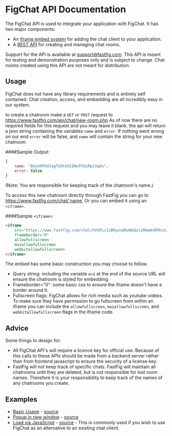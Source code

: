 FigChat API Documentation
=========================

The FigChat API is used to integrate your application with FigChat.  It has two major components:
- An [iframe embed system](docs/iframe.md) for adding the chat client to your application.
- A [REST API](docs/REST.md) for creating and managing chat rooms.

Support for the API is available at [support@fastfig.com](mailto:support@fastfig.com).
This API is meant for testing and demonstration purposes only and is subject to change.
Chat rooms created using this API are not meant for distribution.

Usage
-----
FigChat does not have any library requirements and is entirely self contained.
Chat creation, access, and embedding are all incredibly easy in our system.

to create a chatroom make a `GET` or `POST` request to https://www.fastfig.com/api/chat/new-room.php
As of now there are no required fields for this request and you may leave it blank.
the api will return a json string containing the variables `name` and `error`.
If nothing went wrong on our end `error` will be false, and `name` will contain the string for your new chatroom.

####Sample Output:
```javascript
{
    name: "BkohKPkUJagToOtkSCEWuTVGzRpiVqAx",
    error: false
}
```

(Note: You are responsible for keeping track of the chatroom's name.)

To access this new chatroom directly through FastFig you can go to https://www.fastfig.com/chat/`name`
Or you can embed it using an `<iframe>`.

####Sample `<iframe>`:
```html
<iframe 
    src="https://www.fastfig.com/chat/hVUPLcIiBRyovQRzWwQzsiRWaWvRPKsX/?e=1" 
    frameborder="0" 
    allowfullscreen 
    mozallowfullscreen 
    webkitallowfullscreen>
</iframe>
```

The embed has some basic construction you may choose to follow.
* Query string: including the variable `e=1` at the end of the source URL will ensure the chatroom is styled for embedding.
* Frameborder="0": some basic css to ensure the iframe doesn't have a border around it.
* Fullscreen flags: FigChat allows for rich media such as youtube videos. To make sure they have permission to go fullscreen from within an iframe you can include the `allowfullscreen`, `mozallowfullscreen`, and `webkitallowfullscreen` flags in the iframe code.

Advice
------

Some things to design for:
* All FigChat API's will require a licence key for official use. Because of this calls to these APIs should be made from a backend server rather than from frontend javascript to ensure the security of a license key.
* FastFig will not keep track of specific chats. FastFig will maintain all chatrooms until they are deleted, but is not responsible for lost room names. Therefore it is your responsibility to keep track of the names of any chatrooms you create.



Examples
--------------
- [Basic Usage](http://htmlpreview.github.io/?https://github.com/FastFig/FigChat-API/blob/master/examples/basic.html) - [source](/examples/basic.html)
- [Popup in new window](http://htmlpreview.github.io/?https://github.com/FastFig/FigChat-API/blob/master/examples/popup.html) - [source](/examples/popup.html)
- [Load via JavaScript](http://htmlpreview.github.io/?https://github.com/FastFig/FigChat-API/blob/master/examples/javascript.html) - [source](/examples/javascript.html) - This is commonly used if you wish to use FigChat as an alternative to an existing chat client.
